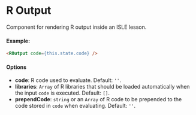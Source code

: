 # R Output

Component for rendering R output inside an ISLE lesson.

#### Example:

``` html
<ROutput code={this.state.code} />
```

#### Options

* __code__: R code used to evaluate. Default: `''`.
* __libraries__: `Array` of R libraries that should be loaded automatically when the input `code` is executed. Default: `[]`.
* __prependCode__: `string` or an `Array` of R code to be prepended to the code stored in `code` when evaluating. Default: `''`.
